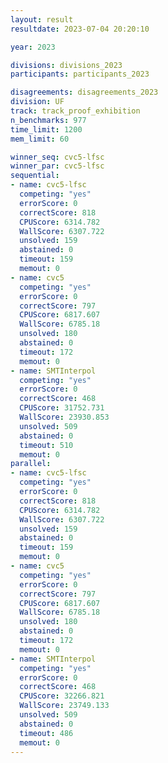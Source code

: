 ```yaml
---
layout: result
resultdate: 2023-07-04 20:20:10

year: 2023

divisions: divisions_2023
participants: participants_2023

disagreements: disagreements_2023
division: UF
track: track_proof_exhibition
n_benchmarks: 977
time_limit: 1200
mem_limit: 60

winner_seq: cvc5-lfsc
winner_par: cvc5-lfsc
sequential:
- name: cvc5-lfsc
  competing: "yes"
  errorScore: 0
  correctScore: 818
  CPUScore: 6314.782
  WallScore: 6307.722
  unsolved: 159
  abstained: 0
  timeout: 159
  memout: 0
- name: cvc5
  competing: "yes"
  errorScore: 0
  correctScore: 797
  CPUScore: 6817.607
  WallScore: 6785.18
  unsolved: 180
  abstained: 0
  timeout: 172
  memout: 0
- name: SMTInterpol
  competing: "yes"
  errorScore: 0
  correctScore: 468
  CPUScore: 31752.731
  WallScore: 23930.853
  unsolved: 509
  abstained: 0
  timeout: 510
  memout: 0
parallel:
- name: cvc5-lfsc
  competing: "yes"
  errorScore: 0
  correctScore: 818
  CPUScore: 6314.782
  WallScore: 6307.722
  unsolved: 159
  abstained: 0
  timeout: 159
  memout: 0
- name: cvc5
  competing: "yes"
  errorScore: 0
  correctScore: 797
  CPUScore: 6817.607
  WallScore: 6785.18
  unsolved: 180
  abstained: 0
  timeout: 172
  memout: 0
- name: SMTInterpol
  competing: "yes"
  errorScore: 0
  correctScore: 468
  CPUScore: 32266.821
  WallScore: 23749.133
  unsolved: 509
  abstained: 0
  timeout: 486
  memout: 0
---
```

